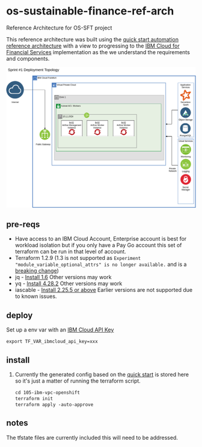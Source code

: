 # os-sustainable-finance-ref-arch
Reference Architecture for OS-SFT project

This reference architecture was built using the [quick start automation reference architecture](https://github.com/IBM/automation-ibmcloud-infra-openshift/tree/main/1-quickstart) with a view to progressing to the [IBM Cloud for Financial Services](https://github.com/IBM/ibm-cloud-reference-architectures/) implementation as the we understand the requirements and components.

![Sprint1](diagrams/sprint1-v0.2.png)

## pre-reqs

- Have access to an IBM Cloud Account, Enterprise account is best for workload isolation but if you only have a Pay Go account this set of terraform can be run in that level of account.
- Terraform 1.2.9 (1.3 is not supported as `Experiment "module_variable_optional_attrs" is no longer available.` and is a [breaking change](https://github.com/hashicorp/terraform/issues/31692))
- jq - [Install 1.6](https://stedolan.github.io/jq/download/) Other versions may work
- yq - [Install 4.28.2](https://github.com/mikefarah/yq#install) Other versions may work
- iascable - [Install 2.25.5 or above](https://github.com/cloud-native-toolkit/iascable#installation) Earlier versions are not supported due to known issues.

## deploy 

Set up a env var with an [IBM Cloud API Key](https://cloud.ibm.com/iam/apikeys)
```
export TF_VAR_ibmcloud_api_key=xxx
```

## install

1. Currently the generated config based on the [quick start](https://github.com/IBM/automation-ibmcloud-infra-openshift/tree/main/1-quickstart) is stored here so it's just a matter of running the terraform script.

    ```
    cd 105-ibm-vpc-openshift
    terraform init
    terraform apply -auto-approve
    ```

## notes
The tfstate files are currently included this will need to be addressed. 
